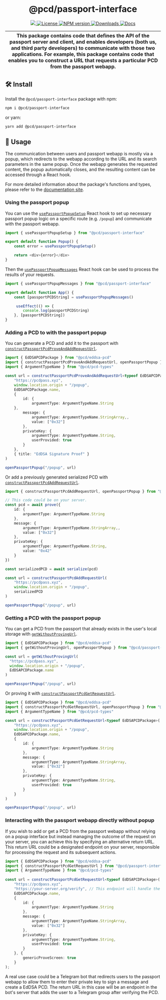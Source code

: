 <p align="center">
    <h1 align="center">
        @pcd/passport-interface
    </h1>
</p>

<p align="center">
    <a href="https://github.com/proofcarryingdata">
        <img src="https://img.shields.io/badge/project-PCD-blue.svg?style=flat-square">
    </a>
    <a href="https://github.com/proofcarryingdata/zupass/blob/main/packages/passport-interface/LICENSE">
        <img alt="License" src="https://img.shields.io/badge/license-GPL--3.0-green.svg?style=flat-square">
    </a>
    <a href="https://www.npmjs.com/package/@pcd/passport-interface">
        <img alt="NPM version" src="https://img.shields.io/npm/v/@pcd/passport-interface?style=flat-square" />
    </a>
    <a href="https://npmjs.org/package/@pcd/passport-interface">
        <img alt="Downloads" src="https://img.shields.io/npm/dm/@pcd/passport-interface.svg?style=flat-square" />
    </a>
    <a href="https://docs.pcd.team/modules/_pcd_passport_interface.html">
        <img alt="Docs" src="https://img.shields.io/badge/docs-typedoc-purple.svg?style=flat-square">
    </a>
</p>

| This package contains code that defines the API of the passport server and client, and enables developers (both us, and third party developers) to communicate with those two applications. For example, this package contains code that enables you to construct a URL that requests a particular PCD from the passport webapp. |
| ------------------------------------------------------------------------------------------------------------------------------------------------------------------------------------------------------------------------------------------------------------------------------------------------------------------------------------- |


## 🛠 Install

Install the `@pcd/passport-interface` package with npm:

```bash
npm i @pcd/passport-interface
```

or yarn:

```bash
yarn add @pcd/passport-interface
```

## 📜 Usage

The communication between users and passport webapp is mostly via a popup, which redirects to the webapp according to the URL and its search parameters in the same popup. Once the webapp generates the requested content, the popup automatically closes, and the resulting content can be accessed through a React hook.

For more detailed information about the package's functions and types, please refer to the [documentation site](https://docs.pcd.team/modules/_pcd_passport_interface.html).

### Using the passport popup

You can use the [`usePassportPopupSetup`](https://docs.pcd.team/functions/_pcd_passport_interface.usePassportPopupSetup.html) React hook to set up necessary passport popup logic on a specific route (e.g. `/popup`) and communicate with the passport webapp.

```typescript
import { usePassportPopupSetup } from "@pcd/passport-interface"

export default function Popup() {
    const error = usePassportPopupSetup()

    return <div>{error}</div>
}
```

Then the [`usePassportPopupMessages`](https://docs.pcd.team/functions/_pcd_passport_interface.usePassportPopupMessages.html) React hook can be used to process the results of your requests.

```typescript
import { usePassportPopupMessages } from "@pcd/passport-interface"

export default function App() {
    const [passportPCDString] = usePassportPopupMessages()

     useEffect(() => {
        console.log(passportPCDString)
    }, [passportPCDString])
}
```

### Adding a PCD to with the passport popup

You can generate a PCD and add it to the passport with [`constructPassportPcdProveAndAddRequestUrl`](https://docs.pcd.team/functions/_pcd_passport_interface.constructPassportPcdProveAndAddRequestUrl.html).

```typescript
import { EdDSAPCDPackage } from "@pcd/eddsa-pcd"
import { constructPassportPcdProveAndAddRequestUrl, openPassportPopup } from "@pcd/passport-interface"
import { ArgumentTypeName } from "@pcd/pcd-types"

const url = constructPassportPcdProveAndAddRequestUrl<typeof EdDSAPCDPackage>(
    "https://pcdpass.xyz",
    window.location.origin + "/popup",
    EdDSAPCDPackage.name,
    {
        id: {
            argumentType: ArgumentTypeName.String
    },
        message: {
            argumentType: ArgumentTypeName.StringArray,,
            value: ["0x32"]
        },
        privateKey: {
            argumentType: ArgumentTypeName.String,
            userProvided: true
        }
    },
    { title: "EdDSA Signature Proof" }
)

openPassportPopup("/popup", url)
```

Or add a previously generated serialized PCD with [`constructPassportPcdAddRequestUrl`](https://docs.pcd.team/functions/_pcd_passport_interface.constructPassportPcdAddRequestUrl.html).

```typescript
import { constructPassportPcdAddRequestUrl, openPassportPopup } from "@pcd/passport-interface"

// This code could be on your server.
const pcd = await prove({
    id: {
        argumentType: ArgumentTypeName.String
    },
    message: {
        argumentType: ArgumentTypeName.StringArray,,
        value: ["0x32"]
    },
    privateKey: {
        argumentType: ArgumentTypeName.String,
        value: "0x42"
    }
})

const serializedPCD = await serialize(pcd)

const url = constructPassportPcdAddRequestUrl(
    "https://pcdpass.xyz",
    window.location.origin + "/popup",
    serializedPCD
)

openPassportPopup("/popup", url)
```

### Getting a PCD with the passport popup

You can get a PCD from the passport that already exists in the user's local storage with [`getWithoutProvingUrl`](https://docs.pcd.team/functions/_pcd_passport_interface.getWithoutProvingUrl.html).

```typescript
import { EdDSAPCDPackage } from "@pcd/eddsa-pcd"
import { getWithoutProvingUrl, openPassportPopup } from "@pcd/passport-interface"

const url = getWithoutProvingUrl(
  "https://pcdpass.xyz",
  window.location.origin + "/popup",
  EdDSAPCDPackage.name
)

openPassportPopup("/popup", url)
```

Or proving it with [`constructPassportPcdGetRequestUrl`](https://docs.pcd.team/functions/_pcd_passport_interface.constructPassportPcdGetRequestUrl.html).

```typescript
import { EdDSAPCDPackage } from "@pcd/eddsa-pcd"
import { constructPassportPcdGetRequestUrl, openPassportPopup } from "@pcd/passport-interface"
import { ArgumentTypeName } from "@pcd/pcd-types"

const url = constructPassportPcdGetRequestUrl<typeof EdDSAPCDPackage>(
    "https://pcdpass.xyz",
    window.location.origin + "/popup",
    EdDSAPCDPackage.name,
    {
        id: {
            argumentType: ArgumentTypeName.String
        },
        message: {
            argumentType: ArgumentTypeName.StringArray,
            value: ["0x32"]
        },
        privateKey: {
            argumentType: ArgumentTypeName.String,
            userProvided: true
        }
    }
)

openPassportPopup("/popup", url)
```

### Interacting with the passport webapp directly without popup

If you wish to add or get a PCD from the passport webapp without relying on a popup interface but instead managing the outcome of the request on your server, you can achieve this by specifying an alternative return URL. This return URL could be a designated endpoint on your server, responsible for processing the request and its subsequent actions.

```typescript
import { EdDSAPCDPackage } from "@pcd/eddsa-pcd"
import { constructPassportPcdGetRequestUrl } from "@pcd/passport-interface"
import { ArgumentTypeName } from "@pcd/pcd-types"
  
const url = constructPassportPcdGetRequestUrl<typeof EdDSAPCDPackage>(
    "https://pcdpass.xyz",
    "https://your-server.org/verify", // This endpoint will handle the request's results.
    EdDSAPCDPackage.name,
    {
        id: {
            argumentType: ArgumentTypeName.String
        },
        message: {
            argumentType: ArgumentTypeName.StringArray,
            value: ["0x32"]
        },
        privateKey: {
            argumentType: ArgumentTypeName.String,
            userProvided: true
        }
    }, { 
        genericProveScreen: true
    }
); 
```

A real use case could be a Telegram bot that redirects users to the passport webapp to allow them to enter their private key to sign a message and create a EdDSA PCD. The return URL in this case will be an endpoint in the bot's server that adds the user to a Telegram group after verifying the PCD.
